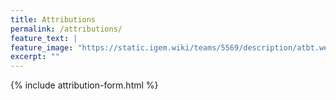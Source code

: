 ```yaml
---
title: Attributions
permalink: /attributions/
feature_text: |
feature_image: "https://static.igem.wiki/teams/5569/description/atbt.webp"
excerpt: ""
---
```


{% include attribution-form.html %}
